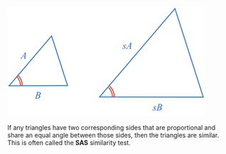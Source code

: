 ![](sas.png)

If any triangles have two corresponding sides  that are proportional and share an equal angle between those sides, then the triangles are similar. This is often called the **SAS** similarity test.
